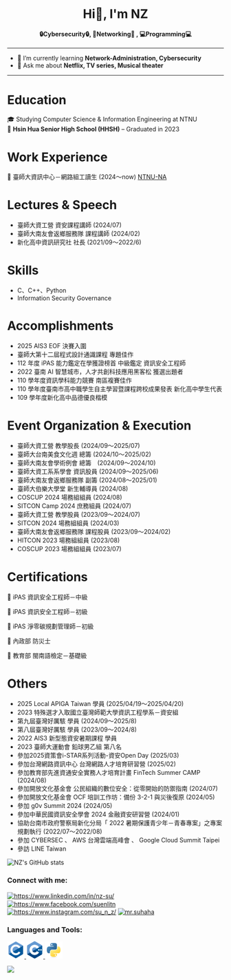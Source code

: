 <h1 align="center">Hi👋, I'm NZ</h1>
<h4 align="center">🔒Cybersecurity🔒, 🔗Networking🔗 , 💻Programming💻</h5>

---

- 🌱 I’m currently learning **Network-Administration, Cybersecurity**
- 💬 Ask me about **Netflix, TV series, Musical theater**

---

# Education
🎓 Studying Computer Science & Information Engineering at NTNU  
🏫 **Hsin Hua Senior High School (HHSH)** – Graduated in 2023

# Work Experience
🔧 臺師大資訊中心－網路組工讀生 (2024～now) [NTNU-NA](https://github.com/NTNU-NA)

# Lectures & Speech
- 臺師大資工營 資安課程講師 (2024/07)
- 臺師大南友會返鄉服務隊 課程講師 (2024/02)
- 新化高中資訊研究社 社長 (2021/09～2022/6)

# Skills
- C、C++、Python
- Information Security Governance

# Accomplishments
- 2025 AIS3 EOF 決賽入圍
- 臺師大第十二屆程式設計通識課程 專題佳作
- 112 年度 iPAS 能力鑑定在學獲證榜首 中級鑑定 資訊安全工程師
- 2022 臺南 AI 智慧城市，人才共創科技應用黑客松 獲選出題者
- 110 學年度資訊學科能力競賽 南區複賽佳作
- 110 學年度臺南市高中職學生自主學習暨課程跨校成果發表 新化高中學生代表
- 109 學年度新化高中品德優良楷模
  
# Event Organization & Execution
- 臺師大資工營 教學股長 (2024/09～2025/07)
- 臺師大台南美食文化週 總籌 (2024/10～2025/02)
- 臺師大南友會學術例會 總籌　(2024/09～2024/10)
- 臺師大資工系系學會 資訊股員 (2024/09～2025/06)
- 臺師大南友會返鄉服務隊 副籌 (2024/08～2025/01)
- 臺師大伯樂大學堂 新生輔導員 (2024/08)
- COSCUP 2024 場務組組員 (2024/08)
- SITCON Camp 2024 庶務組員 (2024/07)
- 臺師大資工營 教學股員 (2023/09～2024/07)
- SITCON 2024 場務組組員 (2024/03)
- 臺師大南友會返鄉服務隊 課程股員 (2023/09～2024/02)
- HITCON 2023 場務組組員 (2023/08)
- COSCUP 2023 場務組組員 (2023/07)


# Certifications
🪪 iPAS 資訊安全工程師－中級

🪪 iPAS 資訊安全工程師－初級

🪪 iPAS 淨零碳規劃管理師－初級

🪪 內政部 防災士

🪪 教育部 閩南語檢定－基礎級

# Others
- 2025 Local APIGA Taiwan 學員 (2025/04/19～2025/04/20)
- 2023 特殊選才入取國立臺灣師範大學資訊工程學系－資安組
- 第九屆臺灣好厲駭 學員 (2024/09～2025/8)
- 第八屆臺灣好厲駭 學員 (2023/09～2024/8)
- 2022 AIS3 新型態資安暑期課程 學員
- 2023 臺師大運動會 鉛球男乙組 第八名
- 參加2025資策會i-STAR系列活動-資安Open Day (2025/03)
- 參加台灣網路資訊中心 台灣網路人才培育研習營 (2025/02)
- 參加教育部先進資通安全實務人才培育計畫 FinTech Summer CAMP (2024/08)
- 參加開放文化基金會 公民組織的數位安全：從零開始的防禦指南 (2024/07)
- 參加開放文化基金會 OCF 培訓工作坊：備份 3-2-1 與災後復原 (2024/05)
- 參加 g0v Summit 2024 (2024/05)
- 參加中華民國資訊安全學會 2024 金融資安研習營 (2024/01)
- 協助台南市政府警察局新化分局「 2022 暑期保護青少年－青春專案」之專案規劃執行 (2022/07～2022/08)
- 參加 CYBERSEC 、 AWS 台灣雲端高峰會 、 Google Cloud Summit Taipei
- 參訪 LINE Taiwan

![NZ's GitHub stats](https://github-readme-stats.vercel.app/api?username=su-nz&hide=stars&show_icons=true&count_private=true&theme=algolia)



<h3 align="left">Connect with me:</h3>
<p align="left">
<a href="https://linkedin.com/in/https://www.linkedin.com/in/nz-su/" target="blank"><img align="center" src="https://raw.githubusercontent.com/rahuldkjain/github-profile-readme-generator/master/src/images/icons/Social/linked-in-alt.svg" alt="https://www.linkedin.com/in/nz-su/" height="30" width="40" /></a>
<a href="https://fb.com/https://www.facebook.com/suenlitn" target="blank"><img align="center" src="https://raw.githubusercontent.com/rahuldkjain/github-profile-readme-generator/master/src/images/icons/Social/facebook.svg" alt="https://www.facebook.com/suenlitn" height="30" width="40" /></a>
<a href="https://instagram.com/https://www.instagram.com/su_n_z/" target="blank"><img align="center" src="https://raw.githubusercontent.com/rahuldkjain/github-profile-readme-generator/master/src/images/icons/Social/instagram.svg" alt="https://www.instagram.com/su_n_z/" height="30" width="40" /></a>
<a href="https://discord.gg/mr.suhaha" target="blank"><img align="center" src="https://raw.githubusercontent.com/rahuldkjain/github-profile-readme-generator/master/src/images/icons/Social/discord.svg" alt="mr.suhaha" height="30" width="40" /></a>
</p>

<h3 align="left">Languages and Tools:</h3>
<p align="left"> <a href="https://www.cprogramming.com/" target="_blank" rel="noreferrer"> <img src="https://raw.githubusercontent.com/devicons/devicon/master/icons/c/c-original.svg" alt="c" width="40" height="40"/> </a> <a href="https://www.w3schools.com/cpp/" target="_blank" rel="noreferrer"> <img src="https://raw.githubusercontent.com/devicons/devicon/master/icons/cplusplus/cplusplus-original.svg" alt="cplusplus" width="40" height="40"/> </a> <a href="https://www.python.org" target="_blank" rel="noreferrer"> <img src="https://raw.githubusercontent.com/devicons/devicon/master/icons/python/python-original.svg" alt="python" width="40" height="40"/> </a> </p>

![](https://komarev.com/ghpvc/?username=su-nz&color=green)
